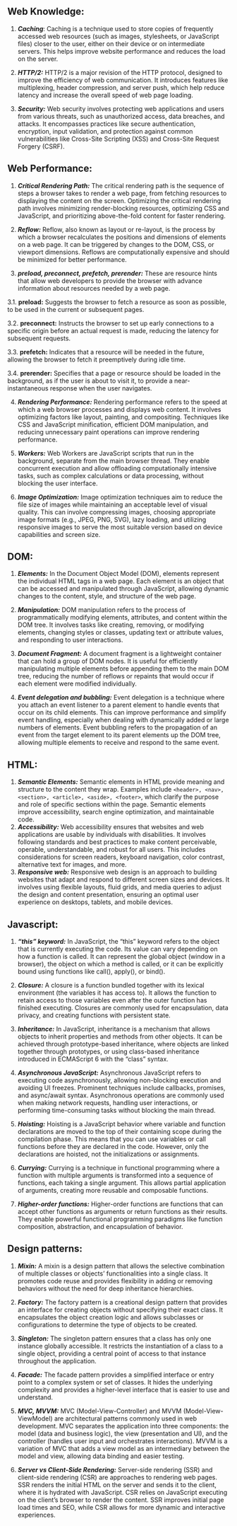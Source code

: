 ## **Web Knowledge:**

1. _**Caching**_: Caching is a technique used to store copies of frequently accessed web resources (such as images, stylesheets, or JavaScript files) closer to the user, either on their device or on intermediate servers. This helps improve website performance and reduces the load on the server.

2. _**HTTP/2:**_ HTTP/2 is a major revision of the HTTP protocol, designed to improve the efficiency of web communication. It introduces features like multiplexing, header compression, and server push, which help reduce latency and increase the overall speed of web page loading.

3. _**Security:**_ Web security involves protecting web applications and users from various threats, such as unauthorized access, data breaches, and attacks. It encompasses practices like secure authentication, encryption, input validation, and protection against common vulnerabilities like Cross-Site Scripting (XSS) and Cross-Site Request Forgery (CSRF).

## **Web Performance:**

1. _**Critical Rendering Path:**_ The critical rendering path is the sequence of steps a browser takes to render a web page, from fetching resources to displaying the content on the screen. Optimizing the critical rendering path involves minimizing render-blocking resources, optimizing CSS and JavaScript, and prioritizing above-the-fold content for faster rendering.

2. _**Reflow:**_ Reflow, also known as layout or re-layout, is the process by which a browser recalculates the positions and dimensions of elements on a web page. It can be triggered by changes to the DOM, CSS, or viewport dimensions. Reflows are computationally expensive and should be minimized for better performance.

3. _**preload, preconnect, prefetch, prerender:**_ These are resource hints that allow web developers to provide the browser with advance information about resources needed by a web page.

3.1. **preload:** Suggests the browser to fetch a resource as soon as possible, to be used in the current or subsequent pages.

3.2. **preconnect:** Instructs the browser to set up early connections to a specific origin before an actual request is made, reducing the latency for subsequent requests.

3.3. **prefetch:** Indicates that a resource will be needed in the future, allowing the browser to fetch it preemptively during idle time.

3.4. **prerender:** Specifies that a page or resource should be loaded in the background, as if the user is about to visit it, to provide a near-instantaneous response when the user navigates.

4. _**Rendering Performance:**_ Rendering performance refers to the speed at which a web browser processes and displays web content. It involves optimizing factors like layout, painting, and compositing. Techniques like CSS and JavaScript minification, efficient DOM manipulation, and reducing unnecessary paint operations can improve rendering performance.

5. _**Workers:**_ Web Workers are JavaScript scripts that run in the background, separate from the main browser thread. They enable concurrent execution and allow offloading computationally intensive tasks, such as complex calculations or data processing, without blocking the user interface.

6. _**Image Optimization:**_ Image optimization techniques aim to reduce the file size of images while maintaining an acceptable level of visual quality. This can involve compressing images, choosing appropriate image formats (e.g., JPEG, PNG, SVG), lazy loading, and utilizing responsive images to serve the most suitable version based on device capabilities and screen size.

## **DOM:**

1. _**Elements:**_ In the Document Object Model (DOM), elements represent the individual HTML tags in a web page. Each element is an object that can be accessed and manipulated through JavaScript, allowing dynamic changes to the content, style, and structure of the web page.

2. _**Manipulation:**_ DOM manipulation refers to the process of programmatically modifying elements, attributes, and content within the DOM tree. It involves tasks like creating, removing, or modifying elements, changing styles or classes, updating text or attribute values, and responding to user interactions.

3. _**Document Fragment:**_ A document fragment is a lightweight container that can hold a group of DOM nodes. It is useful for efficiently manipulating multiple elements before appending them to the main DOM tree, reducing the number of reflows or repaints that would occur if each element were modified individually.

4. _**Event delegation and bubbling:**_ Event delegation is a technique where you attach an event listener to a parent element to handle events that occur on its child elements. This can improve performance and simplify event handling, especially when dealing with dynamically added or large numbers of elements. Event bubbling refers to the propagation of an event from the target element to its parent elements up the DOM tree, allowing multiple elements to receive and respond to the same event.

## **HTML:**

1. _**Semantic Elements:**_ Semantic elements in HTML provide meaning and structure to the content they wrap. Examples include `<header>, <nav>, <section>, <article>, <aside>, <footer>`, which clarify the purpose and role of specific sections within the page. Semantic elements improve accessibility, search engine optimization, and maintainable code.
2. _**Accessibility:**_ Web accessibility ensures that websites and web applications are usable by individuals with disabilities. It involves following standards and best practices to make content perceivable, operable, understandable, and robust for all users. This includes considerations for screen readers, keyboard navigation, color contrast, alternative text for images, and more.
3. _**Responsive web:**_ Responsive web design is an approach to building websites that adapt and respond to different screen sizes and devices. It involves using flexible layouts, fluid grids, and media queries to adjust the design and content presentation, ensuring an optimal user experience on desktops, tablets, and mobile devices.

## **Javascript:**

1. _**“this” keyword:**_ In JavaScript, the “this” keyword refers to the object that is currently executing the code. Its value can vary depending on how a function is called. It can represent the global object (window in a browser), the object on which a method is called, or it can be explicitly bound using functions like call(), apply(), or bind().

2. _**Closure:**_ A closure is a function bundled together with its lexical environment (the variables it has access to). It allows the function to retain access to those variables even after the outer function has finished executing. Closures are commonly used for encapsulation, data privacy, and creating functions with persistent state.

3. _**Inheritance:**_ In JavaScript, inheritance is a mechanism that allows objects to inherit properties and methods from other objects. It can be achieved through prototype-based inheritance, where objects are linked together through prototypes, or using class-based inheritance introduced in ECMAScript 6 with the “class” syntax.

4. _**Asynchronous JavaScript:**_ Asynchronous JavaScript refers to executing code asynchronously, allowing non-blocking execution and avoiding UI freezes. Prominent techniques include callbacks, promises, and async/await syntax. Asynchronous operations are commonly used when making network requests, handling user interactions, or performing time-consuming tasks without blocking the main thread.

5. _**Hoisting:**_ Hoisting is a JavaScript behavior where variable and function declarations are moved to the top of their containing scope during the compilation phase. This means that you can use variables or call functions before they are declared in the code. However, only the declarations are hoisted, not the initializations or assignments.

6. _**Currying:**_ Currying is a technique in functional programming where a function with multiple arguments is transformed into a sequence of functions, each taking a single argument. This allows partial application of arguments, creating more reusable and composable functions.

7. _**Higher-order functions:**_ Higher-order functions are functions that can accept other functions as arguments or return functions as their results. They enable powerful functional programming paradigms like function composition, abstraction, and encapsulation of behavior.

## **Design patterns:**

1. _**Mixin:**_ A mixin is a design pattern that allows the selective combination of multiple classes or objects’ functionalities into a single class. It promotes code reuse and provides flexibility in adding or removing behaviors without the need for deep inheritance hierarchies.

2. _**Factory:**_ The factory pattern is a creational design pattern that provides an interface for creating objects without specifying their exact class. It encapsulates the object creation logic and allows subclasses or configurations to determine the type of objects to be created.

3. _**Singleton:**_ The singleton pattern ensures that a class has only one instance globally accessible. It restricts the instantiation of a class to a single object, providing a central point of access to that instance throughout the application.

4. _**Facade:**_ The facade pattern provides a simplified interface or entry point to a complex system or set of classes. It hides the underlying complexity and provides a higher-level interface that is easier to use and understand.

5. _**MVC, MVVM:**_ MVC (Model-View-Controller) and MVVM (Model-View-ViewModel) are architectural patterns commonly used in web development. MVC separates the application into three components: the model (data and business logic), the view (presentation and UI), and the controller (handles user input and orchestrates interactions). MVVM is a variation of MVC that adds a view model as an intermediary between the model and view, allowing data binding and easier testing.

6. _**Server vs Client-Side Rendering:**_ Server-side rendering (SSR) and client-side rendering (CSR) are approaches to rendering web pages. SSR renders the initial HTML on the server and sends it to the client, where it is hydrated with JavaScript. CSR relies on JavaScript executing on the client’s browser to render the content. SSR improves initial page load times and SEO, while CSR allows for more dynamic and interactive experiences.